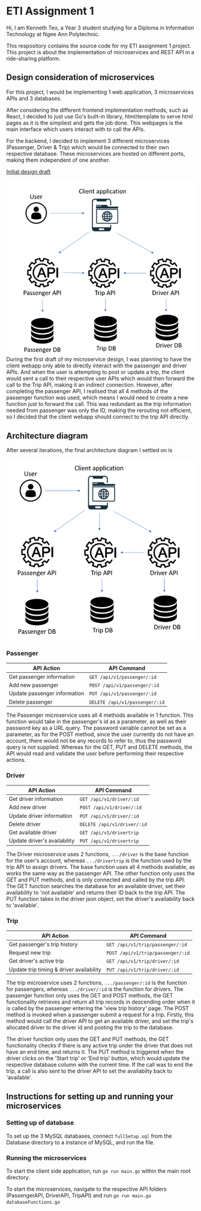 # ETI Assignment 1

Hi, I am Kenneth Teo, a Year 3 student studying for a Diploma in Information Technology at Ngee Ann Polytechnic.

This respository contains the source code for my ETI assignment 1 project. This project is about the implementation of microservices and REST API in a ride-sharing platform.

## Design consideration of microservices

For this project, I would be implementing 1 web application, 3 microservices APIs and 3 databases.

After considering the different frontend implementation methods, such as React, I decided to just use Go's built-in library, html/template to serve html pages as it is the simpliest and gets the job done. This webpages is the main interface which users interact with to call the APIs.

For the backend, I decided to implement 3 different microservices (Passenger, Driver & Trip) which would be connected to their own respective database. These microservices are hosted on different ports, making them independent of one another.

<ins>Initial design draft</ins>

![Initial Design](design1.png?raw=true "Title")
During the first draft of my microservice design, I was planning to have the client webapp only able to directly interact with the passenger and driver APIs. And when the user is attempting to post or update a trip, the client would sent a call to their respective user APIs which would then forward the call to the Trip API, making it an indirect connection. However, after completing the passenger API, I realised that all 4 methods of the passenger function was used, which means I would need to create a new function just to forward the call. This was redundant as the trip information needed from passenger was only the ID, making the rerouting not efficient, so I decided that the client webapp should connect to the trip API directly.

## Architecture diagram

After several iterations, the final architecture diagram I settled on is

![Initial Design](design2.png?raw=true "Title")

### Passenger

| API Action                   | API Command                    |
| ---------------------------- | ------------------------------ |
| Get passenger information    | `GET /api/v1/passenger/:id`    |
| Add new passenger            | `POST /api/v1/passenger/:id`   |
| Update passenger information | `PUT /api/v1/passenger/:id`    |
| Delete passenger             | `DELETE /api/v1/passenger/:id` |

The Passenger microservice uses all 4 methods available in 1 function. This function would take in the passenger's id as a parameter, as well as their password key as a URL query. The password variable cannot be set as a parameter, as for the POST method, since the user currently do not have an account, there would not be any records to refer to, thus the password query is not supplied. Whereas for the GET, PUT and DELETE methods, the API would read and validate the user before performing their respective actions.

### Driver

| API Action                   | API Command                 |
| ---------------------------- | --------------------------- |
| Get driver information       | `GET /api/v1/driver/:id`    |
| Add new driver               | `POST /api/v1/driver/:id`   |
| Update driver information    | `PUT /api/v1/driver/:id`    |
| Delete driver                | `DELETE /api/v1/driver/:id` |
| Get available driver         | `GET /api/v1/drivertrip`    |
| Update driver's availability | `PUT /api/v1/drivertrip`    |

The Driver microservice uses 2 functions, `.../driver` is the base function for the user's account, whereas `.../drivertrip` is the function used by the trip API to assign drivers. The base function uses all 4 methods available, as works the same way as the passenger API. The other function only uses the GET and PUT methods, and is only connected and called by the trip API. The GET function searches the database for an available driver, set their availability to 'not available' and returns their ID back to the trip API. The PUT function takes in the driver json object, set the driver's availability back to 'available'.

### Trip

| API Action                               | API Command                       |
| ---------------------------------------- | --------------------------------- |
| Get passenger's trip history             | `GET /api/v1/trip/passenger/:id`  |
| Request new trip                         | `POST /api/v1/trip/passenger/:id` |
| Get driver's active trip                 | `GET /api/v1/trip/driver/:id`     |
| Update trip timing & driver availability | `PUT /api/v1/trip/driver/:id`     |

The trip microservice uses 2 functions, `.../passenger/:id` is the function for passengers, whereas `.../driver/:id` is the function for drivers. The passenger function only uses the GET and POST methods, the GET functionality retrieves and return all trip records in descending order when it is called by the passenger entering the 'view trip history' page. The POST method is invoked when a passenger submit a request for a trip. Firstly, this method would call the driver API to get an available driver, and set the trip's allocated driver to the driver id and posting the trip to the database.

The driver function only uses the GET and PUT methods, the GET functionality checks if there is any active trip under the driver that does not have an end time, and returns it. The PUT method is triggered when the driver clicks on the 'Start trip' or 'End trip' button, which would update the respective database column with the current time. If the call was to end the trip, a call is also sent to the driver API to set the availabilty back to 'available'.

## Instructions for setting up and running your microservices

### Setting up of database

To set up the 3 MySQL databases, connect `fullSetup.sql` from the Database directory to a instance of MySQL, and run the file.

### Running the microservices

To start the client side application, run `go run main.go` within the main root directory.

To start the microservices, navigate to the respective API folders (PassengerAPI, DriverAPI, TripAPI) and run `go run main.go databaseFunctions.go`
